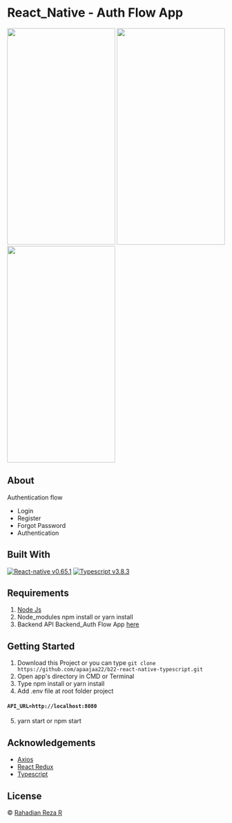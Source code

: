 # React_Native - Auth Flow App

<img src="https://user-images.githubusercontent.com/59022153/133026229-2a7cb7e6-02bc-4908-99d2-fb9c63ed9c81.png" width="250" height="500" />  <img src="https://user-images.githubusercontent.com/59022153/133026290-c58c3505-dafe-4274-8afa-4154b3b697ef.png" width="250" height="500" />   <img src="https://user-images.githubusercontent.com/59022153/133026305-d70b8fa9-892d-4a94-a31d-d3c094b14f1a.png" width="250" height="500" />   




## About
Authentication flow
- Login
- Register
- Forgot Password
- Authentication


## Built With

[![React-native v0.65.1](https://img.shields.io/badge/React%20Native%20-v0.65.1-blue.svg?style=flat)](https://github.com/facebook/react-native)
[![Typescript v3.8.3](https://img.shields.io/badge/Typescript%20-v3.8.3-brightgreen.svg?style=flat)](https://github.com/microsoft/TypeScript)



## Requirements
1. [Node Js](https://nodejs.org/en/)
2. Node_modules npm install or yarn install
3. Backend API Backend_Auth Flow App [here](https://github.com/apaajaa22/b22-node-typescript-backend)


## Getting Started
1. Download this Project or you can type `git clone https://github.com/apaajaa22/b22-react-native-typescript.git`
2. Open app's directory in CMD or Terminal
3. Type npm install or yarn install
4. Add .env file at root folder project

#### `API_URL=http://localhost:8080`
5. yarn start or npm start

## Acknowledgements
* [Axios](https://axios-http.com/docs/api_intro)
* [React Redux](https://react-redux.js.org/)
* [Typescript](https://www.typescriptlang.org/)

## License
© [Rahadian Reza R](https://github.com/apaajaa22)
